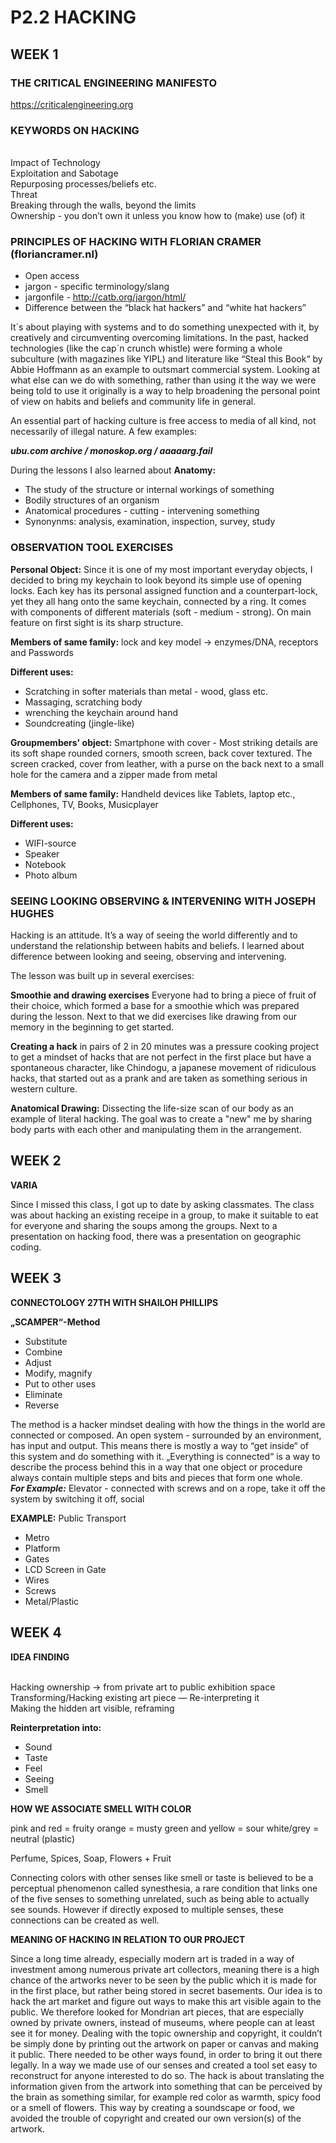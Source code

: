 # **P2.2 HACKING**

## WEEK 1

### THE CRITICAL ENGINEERING MANIFESTO 
https://criticalengineering.org
### KEYWORDS ON HACKING 

<br>Impact of Technology
<br>Exploitation and Sabotage
<br>Repurposing processes/beliefs etc.
<br>Threat
<br>Breaking through the walls, beyond the limits
<br>Ownership - you don’t own it unless you know how to (make) use (of) it

### PRINCIPLES OF HACKING WITH FLORIAN CRAMER (floriancramer.nl)

- Open access
- jargon - specific terminology/slang
- jargonfile - http://catb.org/jargon/html/
- Difference between the “black hat hackers” and “white hat hackers”

It´s about playing with systems and to do something unexpected with it, by 
creatively and circumventing overcoming limitations. In the past, hacked technologies (like the cap´n crunch whistle) were forming a whole subculture (with magazines like YIPL) and literature like “Steal this Book“ by Abbie Hoffmann as an example to outsmart commercial system. Looking at what else can we do with something, rather than using it the way we were being told to use it originally is a way to help broadening the personal point of view on habits and beliefs and community life in general. 

An essential part of hacking culture is free access to media of all kind, not necessarily of illegal nature. A few examples:

**_ubu.com archive / monoskop.org / aaaaarg.fail_**  

During the lessons I also learned about **Anatomy:**

- The study of the structure or internal workings of something
- Bodily structures of an organism
- Anatomical procedures - cutting - intervening something
- Synonynms: analysis, examination, inspection, survey, study 

### OBSERVATION TOOL EXERCISES 

**Personal Object:**
Since it is one of my most important everyday objects, I decided to bring my keychain to look beyond its simple use of opening locks. Each key has its personal assigned function and a counterpart-lock, yet they all hang onto the same keychain, connected by a ring. It comes with components of different materials (soft - medium - strong). On main feature on first sight is its sharp structure.

**Members of same family:** lock and key model -> enzymes/DNA, receptors and Passwords 

**Different uses:** 

- Scratching in softer materials than metal - wood, glass etc.
- Massaging, scratching body
- wrenching the keychain around hand
- Soundcreating (jingle-like)

**Groupmembers' object:**
Smartphone with cover - Most striking details are its soft shape rounded corners, smooth screen, back cover textured. The screen cracked, cover from leather, with a purse on the back next to a small hole for the camera and a zipper made from metal

**Members of same family:**  Handheld devices like Tablets, laptop etc., Cellphones, TV, Books, Musicplayer

**Different uses:** 

- WIFI-source
- Speaker
- Notebook
- Photo album

### SEEING LOOKING OBSERVING & INTERVENING WITH JOSEPH HUGHES

Hacking is an attitude. It’s a way of seeing the world differently and to understand the relationship between habits and beliefs. I learned about difference between looking and seeing, observing and intervening.

The lesson was built up in several exercises:

**Smoothie and drawing exercises** 
Everyone had to bring a piece of fruit of their choice, which formed a base for a smoothie which was prepared during the lesson. Next to that we did exercises like drawing from our memory in the beginning to get started.

**Creating a hack** in pairs of 2 in 20 minutes was a pressure cooking project to get a mindset of hacks that are not perfect in the first place but have a spontaneous character, like Chindogu, a japanese movement of ridiculous hacks, that started out as a prank and are taken as something serious in western culture.

**Anatomical Drawing:**
Dissecting the life-size scan of our body as an example of literal hacking. The goal was to create a "new" me by sharing body parts with each other and manipulating them in the arrangement.

## WEEK 2

**VARIA**

Since I missed this class, I got up to date by asking classmates. The class was about hacking an existing receipe in a group, to make it suitable to eat for everyone and sharing the soups among the groups. Next to a presentation on hacking food, there was a presentation on geographic coding.

## WEEK 3

**CONNECTOLOGY 27TH WITH SHAILOH PHILLIPS**

**„SCAMPER“-Method**

- Substitute
- Combine
- Adjust
- Modify, magnify
- Put to other uses
- Eliminate 
- Reverse

The method is a hacker mindset dealing with how the things in the world are connected or composed. An open system - surrounded by an environment, has input and output. This means there is mostly a way to “get inside“ of this system and do something with it. „Everything is connected“ is a way to describe the process behind this in a way that one object or procedure always contain multiple steps and bits and pieces that form one whole.
<br>**_For Example:_**
Elevator - connected with screws and on a rope, take it off the system by switching it off, social 

**EXAMPLE:** Public Transport

 - Metro
 - Platform
 - Gates
 - LCD Screen in Gate
 - Wires
 - Screws
 - Metal/Plastic

## WEEK 4
**IDEA FINDING**

 <br>Hacking ownership -> from private art to public exhibition space
 <br>Transforming/Hacking existing art piece — Re-interpreting it 
 <br>Making the hidden art visible, reframing

**Reinterpretation into:**

 - Sound
 - Taste 
 - Feel
 - Seeing 
 - Smell

**HOW WE ASSOCIATE SMELL WITH COLOR** 

pink and red = fruity
orange = musty
green and yellow = sour
white/grey = neutral (plastic)

Perfume, Spices, Soap, Flowers + Fruit

Connecting colors with other senses like smell or taste is believed to be a perceptual phenomenon called synesthesia, a rare condition that links one of the five senses to something unrelated, such as being able to actually see sounds. However if directly exposed to multiple senses, these connections can be created as well.

**MEANING OF HACKING IN RELATION TO OUR PROJECT**

Since a long time already, especially modern art is traded in a way of investment among numerous private art collectors, meaning there is a high chance of the artworks never to be seen by the public which it is made for in the first place, but rather being stored in secret basements. Our idea is to hack the art market and figure out ways to make this art visible again to the public. We therefore looked for Mondrian art pieces, that are especially owned by private owners, instead of museums, where people can at least see it for money. Dealing with the topic ownership and copyright, it couldn’t be simply done by printing out the artwork on paper or canvas and making it public. There needed to be other ways found, in order to bring it out there legally. In a way we made use of our senses and created a tool set easy to reconstruct for anyone interested to do so. The hack is about translating the information given from the artwork into something that can be perceived by the brain as something similar, for example red color as warmth, spicy food or a smell of flowers. This way by creating a soundscape or food, we avoided the trouble of copyright and created our own version(s) of the artwork.
